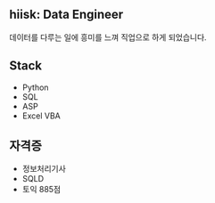 ## hiisk: Data Engineer
데이터를 다루는 일에 흥미를 느껴 직업으로 하게 되었습니다.

## Stack
- Python
- SQL
- ASP
- Excel VBA

## 자격증
- 정보처리기사
- SQLD
- 토익 885점
